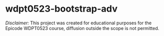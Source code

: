 # wdpt0523-bootstrap-adv

*Disclaimer:* This project was created for educational purposes for the Epicode WDPT0523 course, diffusion outside the scope is not permitted.